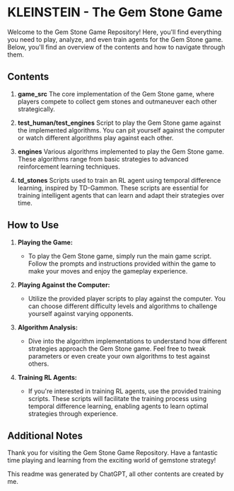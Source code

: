 KLEINSTEIN - The Gem Stone Game
=======

Welcome to the Gem Stone Game Repository!
Here, you'll find everything you need to play, analyze, and even train agents for the Gem Stone game. Below, you'll find an overview of the contents and how to navigate through them.

Contents
---

1. **game_src**
    The core implementation of the Gem Stone game, where players compete to collect gem stones and outmaneuver each other strategically.
  
2. **test_human/test_engines**
    Script to play the Gem Stone game against the implemented algorithms. You can pit yourself against the computer or watch different algorithms play against each other.
  
3. **engines**
    Various algorithms implemented to play the Gem Stone game. These algorithms range from basic strategies to advanced reinforcement learning techniques.

4. **td_stones**
    Scripts used to train an RL agent using temporal difference learning, inspired by TD-Gammon. These scripts are essential for training intelligent agents that can learn and adapt their strategies over time.

How to Use
---

1. **Playing the Game:**
    - To play the Gem Stone game, simply run the main game script. Follow the prompts and instructions provided within the game to make your moves and enjoy the gameplay experience.

2. **Playing Against the Computer:**
    - Utilize the provided player scripts to play against the computer. You can choose different difficulty levels and algorithms to challenge yourself against varying opponents.

3. **Algorithm Analysis:**
    - Dive into the algorithm implementations to understand how different strategies approach the Gem Stone game. Feel free to tweak parameters or even create your own algorithms to test against others.

4. **Training RL Agents:**
    - If you're interested in training RL agents, use the provided training scripts. These scripts will facilitate the training process using temporal difference learning, enabling agents to learn optimal strategies through experience.

Additional Notes
---

Thank you for visiting the Gem Stone Game Repository. Have a fantastic time playing and learning from the exciting world of gemstone strategy!

This readme was generated by ChatGPT, all other contents are created by me.

